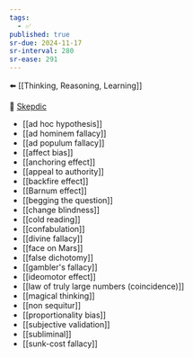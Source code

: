 ```yaml
---
tags:
  - ✅
published: true
sr-due: 2024-11-17
sr-interval: 280
sr-ease: 291
---
```


⬅️ [[Thinking, Reasoning, Learning]]

🔗 [Skepdic](https://skepdic.com/ticriticalthinking.html)

- [[ad hoc hypothesis]]
- [[ad hominem fallacy]]
- [[ad populum fallacy]]
- [[affect bias]]
- [[anchoring effect]]
- [[appeal to authority]]
- [[backfire effect]]
- [[Barnum effect]]
- [[begging the question]]
- [[change blindness]]
- [[cold reading]]
- [[confabulation]]
- [[divine fallacy]]
- [[face on Mars]]
- [[false dichotomy]]
- [[gambler's fallacy]]
- [[ideomotor effect]]
- [[law of truly large numbers (coincidence)]]
- [[magical thinking]]
- [[non sequitur]]
- [[proportionality bias]]
- [[subjective validation]]
- [[subliminal]]
- [[sunk-cost fallacy]]

